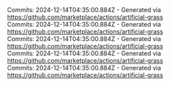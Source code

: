 Commits: 2024-12-14T04:35:00.884Z - Generated via https://github.com/marketplace/actions/artificial-grass
<br>
Commits: 2024-12-14T04:35:00.884Z - Generated via https://github.com/marketplace/actions/artificial-grass
<br>
Commits: 2024-12-14T04:35:00.884Z - Generated via https://github.com/marketplace/actions/artificial-grass
<br>
Commits: 2024-12-14T04:35:00.884Z - Generated via https://github.com/marketplace/actions/artificial-grass
<br>
Commits: 2024-12-14T04:35:00.884Z - Generated via https://github.com/marketplace/actions/artificial-grass
<br>
